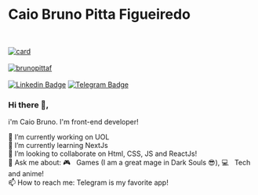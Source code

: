 <h1>Caio Bruno Pitta Figueiredo</h1> <br>

[![card](https://github-readme-stats.vercel.app/api?username=brunopittaf&theme=dark)](https://github.com/brunopittaf/) <br/><br/>
[![brunopittaf](https://github-readme-stats.vercel.app/api/top-langs/?username=brunopittaf&hide=html&layout=compact&theme=dark)](https://github.com/brunopittaf/)<br/><br/>
[![Linkedin Badge](https://img.shields.io/badge/-LinkedIn-blue?style=flat-square&logo=Linkedin&logoColor=white&link=https://www.linkedin.com/in/brunopittaf/)](https://www.linkedin.com/in/brunopittaf/)
[![Telegram Badge](https://img.shields.io/badge/Telegram-2CA5E0?style=flat-square&logo=telegram&logoColor=white&link=https://t.me/BrunoPitta)](https://t.me/BrunoPitta)<br>


### Hi there 👋,

i'm Caio Bruno. I'm front-end developer!

🔭 I’m currently working on UOL <br>
🌱 I’m currently learning NextJs <br>
👯 I’m looking to collaborate on Html, CSS, JS and ReactJs! <br>
💬 Ask me about: :video_game: &nbsp; Games (I am a great mage in Dark Souls 😎), :computer: &nbsp; Tech and anime! <br>
📫 How to reach me: Telegram is my favorite app!
